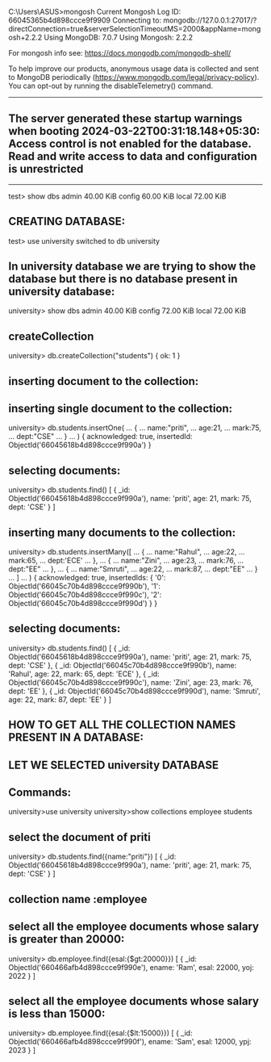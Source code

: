 C:\Users\ASUS>mongosh
Current Mongosh Log ID: 66045365b4d898ccce9f9909
Connecting to:          mongodb://127.0.0.1:27017/?directConnection=true&serverSelectionTimeoutMS=2000&appName=mongosh+2.2.2
Using MongoDB:          7.0.7
Using Mongosh:          2.2.2

For mongosh info see: https://docs.mongodb.com/mongodb-shell/


To help improve our products, anonymous usage data is collected and sent to MongoDB periodically (https://www.mongodb.com/legal/privacy-policy).
You can opt-out by running the disableTelemetry() command.

------
   The server generated these startup warnings when booting
   2024-03-22T00:31:18.148+05:30: Access control is not enabled for the database. Read and write access to data and configuration is unrestricted
------


__________________________________

test> show dbs
admin   40.00 KiB
config  60.00 KiB
local   72.00 KiB

CREATING DATABASE:
-------------------
test> use university
switched to db university

In university database we are trying to show the database but there is no database present in university database:
------------------------------------------------------------------------------------------------------------------
university> show dbs
admin   40.00 KiB
config  72.00 KiB
local   72.00 KiB

createCollection
-----------------
university> db.createCollection("students")
{ ok: 1 }

inserting document to the collection:
-----------------------------------------
  inserting single document to the collection:
  --------------------------------------------- 
university> db.students.insertOne(
... {
... name:"priti",
... age:21,
... mark:75,
... dept:"CSE"
... }
... )
{
  acknowledged: true,
  insertedId: ObjectId('66045618b4d898ccce9f990a')
}

selecting documents:
---------------------

university> db.students.find()
[
  {
    _id: ObjectId('66045618b4d898ccce9f990a'),
    name: 'priti',
    age: 21,
    mark: 75,
    dept: 'CSE'
  }
]

inserting many documents to the collection:
-------------------------------------------
university> db.students.insertMany([
... {
... name:"Rahul",
... age:22,
... mark:65,
... dept:'ECE'
... },
... {
... name:"Zini",
... age:23,
... mark:76,
... dept:"EE"
... },
... {
... name:"Smruti",
... age:22,
... mark:87,
... dept:"EE"
... }
... ]
... )
{
  acknowledged: true,
  insertedIds: {
    '0': ObjectId('66045c70b4d898ccce9f990b'),
    '1': ObjectId('66045c70b4d898ccce9f990c'),
    '2': ObjectId('66045c70b4d898ccce9f990d')
  }
}

selecting documents:
--------------------
university> db.students.find()
[
  {
    _id: ObjectId('66045618b4d898ccce9f990a'),
    name: 'priti',
    age: 21,
    mark: 75,
    dept: 'CSE'
  },
  {
    _id: ObjectId('66045c70b4d898ccce9f990b'),
    name: 'Rahul',
    age: 22,
    mark: 65,
    dept: 'ECE'
  },
  {
    _id: ObjectId('66045c70b4d898ccce9f990c'),
    name: 'Zini',
    age: 23,
    mark: 76,
    dept: 'EE'
  },
  {
    _id: ObjectId('66045c70b4d898ccce9f990d'),
    name: 'Smruti',
    age: 22,
    mark: 87,
    dept: 'EE'
  }
]



HOW TO GET ALL THE COLLECTION NAMES PRESENT IN A DATABASE:
----------------------------------------------------------
LET WE SELECTED university DATABASE
------------------------------------
Commands:
-----------
university>use university
university>show collections
employee
students


select the document of priti
--------------------------------

university> db.students.find({name:"priti"})
[
  {
    _id: ObjectId('66045618b4d898ccce9f990a'),
    name: 'priti',
    age: 21,
    mark: 75,
    dept: 'CSE'
  }
]


collection name :employee
--------------------------
select all the employee documents whose salary is greater than 20000:
--------------------------------------------------------------------
university> db.employee.find({esal:{$gt:20000}})
[
  {
    _id: ObjectId('660466afb4d898ccce9f990e'),
    ename: 'Ram',
    esal: 22000,
    yoj: 2022
  }
]

select all the employee documents whose salary is less than 15000:
------------------------------------------------------------------
university> db.employee.find({esal:{$lt:15000}})
[
  {
    _id: ObjectId('660466afb4d898ccce9f990f'),
    ename: 'Sam',
    esal: 12000,
    ypj: 2023
  }
]